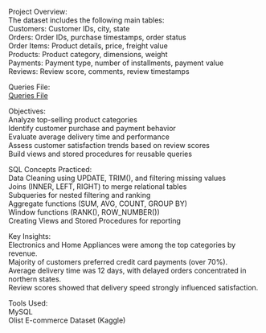 Project Overview:<br>
The dataset includes the following main tables:<br>
Customers: Customer IDs, city, state<br>
Orders: Order IDs, purchase timestamps, order status<br>
Order Items: Product details, price, freight value<br>
Products: Product category, dimensions, weight<br>
Payments: Payment type, number of installments, payment value<br>
Reviews: Review score, comments, review timestamps<br>


Queries File:<br>
<a href="https://github.com/sherinstella/Olist-Product-SQL-Project-/blob/main/SQL%20Project%20ecommerce%20queries.docx">Queries File</a>

Objectives:<br>
Analyze top-selling product categories<br>
Identify customer purchase and payment behavior<br>
Evaluate average delivery time and performance<br>
Assess customer satisfaction trends based on review scores<br>
Build views and stored procedures for reusable queries<br>

SQL Concepts Practiced:<br>
Data Cleaning using UPDATE, TRIM(), and filtering missing values<br>
Joins (INNER, LEFT, RIGHT) to merge relational tables<br>
Subqueries for nested filtering and ranking<br>
Aggregate functions (SUM, AVG, COUNT, GROUP BY)<br>
Window functions (RANK(), ROW_NUMBER())<br>
Creating Views and Stored Procedures for reporting<br>

Key Insights:<br>
Electronics and Home Appliances were among the top categories by revenue.<br>
Majority of customers preferred credit card payments (over 70%).<br>
Average delivery time was 12 days, with delayed orders concentrated in northern states.<br>
Review scores showed that delivery speed strongly influenced satisfaction.<br>

Tools Used:<br>
MySQL<br>
Olist E-commerce Dataset (Kaggle)<br>
